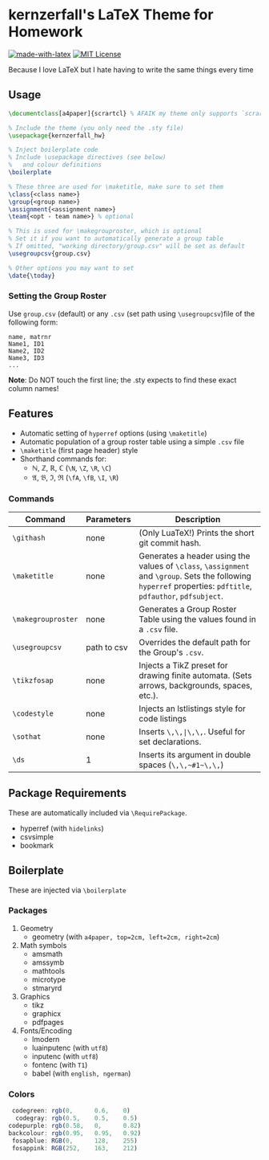 # kernzerfall's LaTeX Theme for Homework

[![made-with-latex](https://img.shields.io/badge/Made%20with-LaTeX-1f425f.svg)](https://www.latex-project.org/)
[![MIT License](https://img.shields.io/github/license/kernzerfall/latex-homework-style)](https://github.com/kernzerfall/latex-homework-style/blob/main/LICENSE)


Because I love LaTeX but I hate having to write the same things every time

## Usage
```latex
\documentclass[a4paper]{scrartcl} % AFAIK my theme only supports `scrartcl`

% Include the theme (you only need the .sty file)
\usepackage{kernzerfall_hw}

% Inject boilerplate code
% Include \usepackage directives (see below)
%   and colour definitions
\boilerplate

% These three are used for \maketitle, make sure to set them
\class{<class name>}
\group{<group name>}
\assignment{<assignment name>}
\team{<opt - team name>} % optional

% This is used for \makegrouproster, which is optional
% Set it if you want to automatically generate a group table
% If omitted, "working directory/group.csv" will be set as default
\usegroupcsv{group.csv}

% Other options you may want to set
\date{\today}
```

### Setting the Group Roster

Use `group.csv` (default) or any `.csv` (set path using `\usegroupcsv`)file of the following form:

```csv
name, matrnr
Name1, ID1
Name2, ID2
Name3, ID3
...
```

**Note**: Do NOT touch the first line; the .sty expects to find these exact column names!

## Features

* Automatic setting of `hyperref` options (using `\maketitle`)
* Automatic population of a group roster table using a simple `.csv` file
* `\maketitle` (first page header) style
* Shorthand commands for:
    * ℕ, ℤ, ℝ, ℂ (`\N`, `\Z`, `\R`, `\C`)
    * 𝔄, 𝔅, ℑ, ℜ (`\fA`, `\fB`, `\I`, `\R`)

### Commands
|Command|Parameters|Description|
|--|--|--|
|`\githash`|none| (Only LuaTeX!) Prints the short git commit hash. |
|`\maketitle`| none| Generates a header using the values of `\class`, `\assignment` and `\group`. Sets the following `hyperref` properties: `pdftitle`, `pdfauthor`, `pdfsubject`.|
|`\makegrouproster`|none| Generates a Group Roster Table using the values found in a `.csv` file.|
|`\usegroupcsv`| path to csv| Overrides the default path for the Group's `.csv`.|
|`\tikzfosap`| none | Injects a TikZ preset for drawing finite automata. (Sets arrows, backgrounds, spaces, etc.).|
|`\codestyle`|none| Injects an lstlistings style for code listings|
|`\sothat`|none|Inserts `\,\,\|\,\,`. Useful for set declarations.|
|`\ds`| 1 | Inserts its argument in double spaces (`\,\,~#1~\,\,`)|


## Package Requirements

These are automatically included via `\RequirePackage`.

* hyperref (with `hidelinks`)
* csvsimple
* bookmark

## Boilerplate

These are injected via `\boilerplate`

### Packages

1. Geometry
    * geometry (with `a4paper, top=2cm, left=2cm, right=2cm`)
2. Math symbols
    * amsmath
    * amssymb
    * mathtools
    * microtype
    * stmaryrd
3. Graphics
    * tikz
    * graphicx
    * pdfpages
4. Fonts/Encoding
    * lmodern
    * luainputenc (with `utf8`)
    * inputenc (with `utf8`)
    * fontenc (with `T1`)
    * babel (with `english, ngerman`)

### Colors

```js
 codegreen: rgb(0,      0.6,    0)
  codegray: rgb(0.5,    0.5,    0.5)
codepurple: rgb(0.58,   0,      0.82)
backcolour: rgb(0.95,   0.95,   0.92)
 fosapblue: RGB(0,      128,    255)
 fosappink: RGB(252,    163,    212)
```
